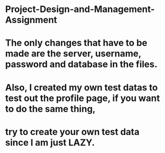 # Project-Design-and-Management-Assignment
# The only changes that have to be made are the server, username, password and database in the files.
# Also, I created my own test datas to test out the profile page, if you want to do the same thing,
# try to create your own test data since I am just LAZY.
